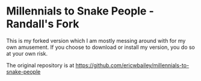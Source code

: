 # Millennials to Snake People - Randall's Fork

This is my forked version which I am mostly messing around with for my own amusement.
If you choose to download or install my version, you do so at your own risk.

The original repository is at https://github.com/ericwbailey/millennials-to-snake-people
